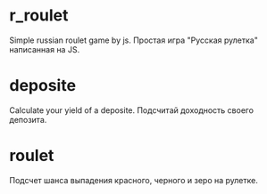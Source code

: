 # r_roulet
Simple russian roulet game by js.
Простая игра "Русская рулетка" написанная на JS.

# deposite
Calculate your yield of a deposite.
Подсчитай доходность своего депозита.

# roulet
Подсчет шанса выпадения красного, черного и зеро на рулетке.
